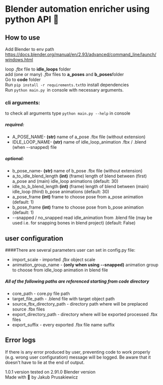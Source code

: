 # Blender automation enricher using python API 🐍

## How to use
Add Blender to env path 
https://docs.blender.org/manual/en/2.93/advanced/command_line/launch/windows.html

loop _.fbx_ file to **idle_loops** folder  
add (one or many) _.fbx_ files to **a_poses** and **b_poses**folder  
Go to **code** folder  
Run `pip install -r requirements.txt`to install dependencies  
Run `python main.py `in console with necessary arguments.

### cli arguments:
to check all arguments type `python main.py --help` in console
##### required:
* A_POSE_NAME- **(str)** name of a_pose .fbx file (without extension)
* IDLE_LOOP_NAME- **(str)** name of idle_loop_animation .fbx / .blend (when --snapped) file

##### optional:
* b_pose_name- **(str)** name of b_pose .fbx file (without extension)
* a_to_idle_blend_length **(int)** (frame) length of blend between (first) a_pose and (main) idle_loop animations (default: 30)
* idle_to_b_blend_length **(int)** (frame) length of blend between (main) idle_loop (third) b_pose animations (default: 30)
* a_pose_frame **(int)** frame to choose pose from a_pose animation (default: 1)
* b_pose_frame **(int)** frame to choose pose from b_pose animation (default: 1)
* --snapped / no_snapped read idle_animation from .blend file (may be used i.e. for snapping bones in blend project) (default: False)

## user configuration 
####There are several parameters user can set in config.py file:

* import_scale - imported _.fbx_ object scale
* animation_group_name - **(only when using --snapped)** animation group to choose from idle_loop animation in blend file

##### All of the following paths are referenced starting from code directory
* core_path - core.py file path  
* target_file_path - .blend file with target object path 
* source_fbx_directory_path - directory path where will be preplaced source .fbx files  
* export_directory_path - directory where will be exported processed .fbx files  
* export_suffix - every exported .fbx file name suffix
   

## Error logs
If there is any error produced by user, preventing code to work properly 
(e.g. wrong user configuration) message will be logged.
Be aware that it doesn't have to lie at the end of output.  


1.0.1 version tested on 2.91.0 Blender version  
Made with 🧠 by Jakub Prusakiewicz